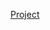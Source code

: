 [Project](/Notatki/Semestr%203/Języki%20programowania/Labolatoria/Labolatoria%201/Project/Project.md)